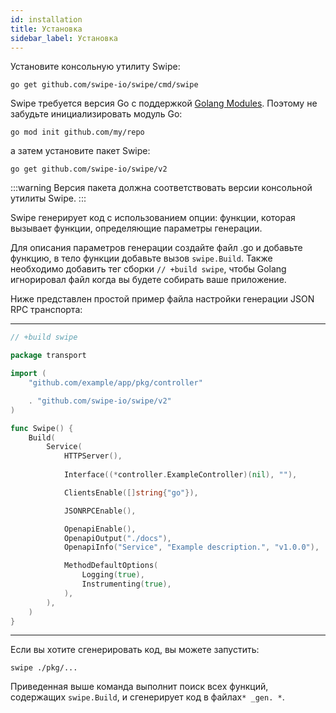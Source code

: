 ```yaml
---
id: installation
title: Установка
sidebar_label: Установка
---
```


Установите консольную утилиту Swipe:

```shell
go get github.com/swipe-io/swipe/cmd/swipe
```

Swipe требуется версия Go с поддержкой [Golang Modules](https://github.com/golang/go/wiki/Modules).
Поэтому не забудьте инициализировать модуль Go:

```shell
go mod init github.com/my/repo
```

а затем установите пакет Swipe:

```shell
go get github.com/swipe-io/swipe/v2
```

:::warning
Версия пакета должна соответствовать версии консольной утилиты Swipe.
:::


Swipe генерирует код с использованием опции: функции, которая вызывает функции, 
определяющие параметры генерации.

Для описания параметров генерации создайте файл .go и добавьте функцию, 
в тело функции добавьте вызов `swipe.Build`. 
Также необходимо добавить тег сборки `// +build swipe`, 
чтобы Golang игнорировал файл когда вы будете собирать ваше приложение.

Ниже представлен простой пример файла настройки генерации JSON RPC транспорта:

---
```go
// +build swipe

package transport

import (
    "github.com/example/app/pkg/controller"

    . "github.com/swipe-io/swipe/v2"
)

func Swipe() {
	Build(
		Service(
			HTTPServer(),
			
			Interface((*controller.ExampleController)(nil), ""),

			ClientsEnable([]string{"go"}),

			JSONRPCEnable(),		

			OpenapiEnable(),
			OpenapiOutput("./docs"),
			OpenapiInfo("Service", "Example description.", "v1.0.0"),

			MethodDefaultOptions(
				Logging(true),
				Instrumenting(true),
			),
		),
	)
}
```
---
Если вы хотите сгенерировать код, вы можете запустить:

```shell
swipe ./pkg/...
```

Приведенная выше команда выполнит поиск всех функций, 
содержащих `swipe.Build`, и сгенерирует код в файлах` * _gen. * `.
